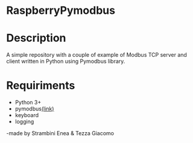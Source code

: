 # RaspberryPymodbus

# Description

A simple repository with a couple of example of Modbus TCP server and client written in Python using Pymodbus library.

# Requiriments

- Python 3+
- pymodbus[(link)](https://github.com/riptideio/pymodbus "Pymodbus repository on Github")
- keyboard
- logging


-made by
Strambini Enea & Tezza Giacomo
